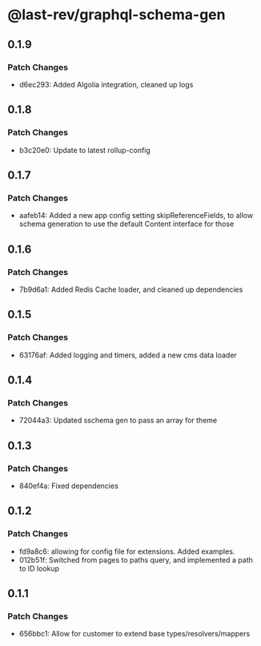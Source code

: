 # @last-rev/graphql-schema-gen

## 0.1.9

### Patch Changes

- d6ec293: Added Algolia integration, cleaned up logs

## 0.1.8

### Patch Changes

- b3c20e0: Update to latest rollup-config

## 0.1.7

### Patch Changes

- aafeb14: Added a new app config setting skipReferenceFields, to allow schema generation to use the default Content interface for those

## 0.1.6

### Patch Changes

- 7b9d6a1: Added Redis Cache loader, and cleaned up dependencies

## 0.1.5

### Patch Changes

- 63176af: Added logging and timers, added a new cms data loader

## 0.1.4

### Patch Changes

- 72044a3: Updated sschema gen to pass an array for theme

## 0.1.3

### Patch Changes

- 840ef4a: Fixed dependencies

## 0.1.2

### Patch Changes

- fd9a8c6: allowing for config file for extensions. Added examples.
- 012b51f: Switched from pages to paths query, and implemented a path to ID lookup

## 0.1.1

### Patch Changes

- 656bbc1: Allow for customer to extend base types/resolvers/mappers
